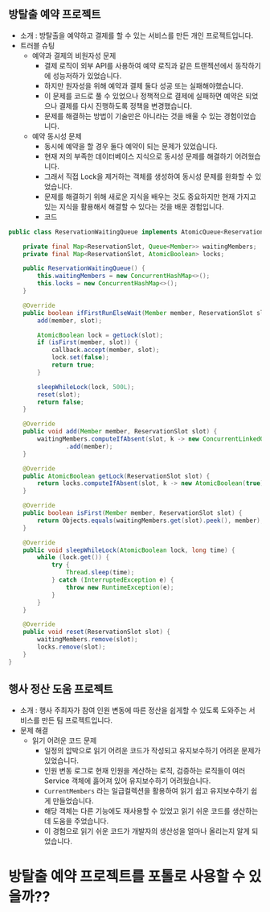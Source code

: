 ##  방탈출 예약 프로젝트
- 소개 : 방탈출을 예약하고 결제를 할 수 있는 서비스를 만든 개인 프로젝트입니다.
- 트러블 슈팅
	- 예약과 결제의 비원자성 문제
		- 결제 로직이 외부 API를 사용하여 예약 로직과 같은 트랜젝션에서 동작하기에 성능저하가 있었습니다.
		- 하지만 원자성을 위해 예약과 결제 둘다 성공 또는 실패해야했습니다.
		- 이 문제를 코드로 풀 수 있었으나 정책적으로 결제에 실패하면 예약은 되었으나 결제를 다시 진행하도록 정책을 변경했습니다.
		- 문제를 해결하는 방법이 기술만은 아니라는 것을 배울 수 있는 경험이었습니다.
	- 예약 동시성 문제
		- 동시에 예약을 할 경우 둘다 예약이 되는 문제가 있었습니다.
		- 현재 저의 부족한 데이터베이스 지식으로 동시성 문제를 해결하기 어려웠습니다.
		- 그래서 직접 Lock을 제거하는 객체를 생성하여 동시성 문제를 완화할 수 있었습니다.
		- 문제를 해결하기 위해 새로운 지식을 배우는 것도 중요하지만 현재 가지고 있는 지식을 활용해서 해결할 수 있다는 것을 배운 경험입니다.
		- 코드
```java
public class ReservationWaitingQueue implements AtomicQueue<ReservationSlot, Member> {

    private final Map<ReservationSlot, Queue<Member>> waitingMembers;
    private final Map<ReservationSlot, AtomicBoolean> locks;

    public ReservationWaitingQueue() {
        this.waitingMembers = new ConcurrentHashMap<>();
        this.locks = new ConcurrentHashMap<>();
    }

    @Override
    public boolean ifFirstRunElseWait(Member member, ReservationSlot slot, BiConsumer<Member, ReservationSlot> callback) {
        add(member, slot);

        AtomicBoolean lock = getLock(slot);
        if (isFirst(member, slot)) {
            callback.accept(member, slot);
            lock.set(false);
            return true;
        }

        sleepWhileLock(lock, 500L);
        reset(slot);
        return false;
    }

    @Override
    public void add(Member member, ReservationSlot slot) {
        waitingMembers.computeIfAbsent(slot, k -> new ConcurrentLinkedQueue<>())
                .add(member);
    }

    @Override
    public AtomicBoolean getLock(ReservationSlot slot) {
        return locks.computeIfAbsent(slot, k -> new AtomicBoolean(true));
    }

    @Override
    public boolean isFirst(Member member, ReservationSlot slot) {
        return Objects.equals(waitingMembers.get(slot).peek(), member);
    }

    @Override
    public void sleepWhileLock(AtomicBoolean lock, long time) {
        while (lock.get()) {
            try {
                Thread.sleep(time);
            } catch (InterruptedException e) {
                throw new RuntimeException(e);
            }
        }
    }

    @Override
    public void reset(ReservationSlot slot) {
        waitingMembers.remove(slot);
        locks.remove(slot);
    }
}
```
## 행사 정산 도움 프로젝트
- 소개 : 행사 주최자가 참여 인원 변동에 따른 정산을 쉽게할 수 있도록 도와주는 서비스를 만든 팀 프로젝트입니다.
- 문제 해결
	- 읽기 어려운 코드 문제
		- 일정의 압박으로 읽기 어려운 코드가 작성되고 유지보수하기 어려운 문제가 있었습니다.
		- 인원 변동 로그로 현재 인원을 계산하는 로직, 검증하는 로직들이 여러 Service 객체에 흟어져 있어 유지보수하기 어려웠습니다.
		-  `CurrentMembers` 라는 일급컬렉션을 활용하여 읽기 쉽고 유지보수하기 쉽게 만들었습니다.
		- 해당 객체는 다른 기능에도 재사용할 수 있었고 읽기 쉬운 코드를 생산하는데 도움을 주었습니다.
		- 이 경험으로 읽기 쉬운 코드가 개발자의 생산성을 얼마나 올리는지 알게 되었습니다.

# 방탈출 예약 프로젝트를 포톨로 사용할 수 있을까??